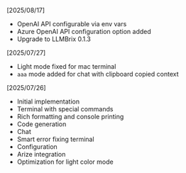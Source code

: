 [2025/08/17]

- OpenAI API configurable via env vars
- Azure OpenAI API configuration option added
- Upgrade to LLMBrix 0.1.3

[2025/07/27]

- Light mode fixed for mac terminal
- `aaa` mode added for chat with clipboard copied context

[2025/07/26]

- Initial implementation
- Terminal with special commands
- Rich formatting and console printing
- Code generation
- Chat
- Smart error fixing terminal
- Configuration
- Arize integration
- Optimization for light color mode
